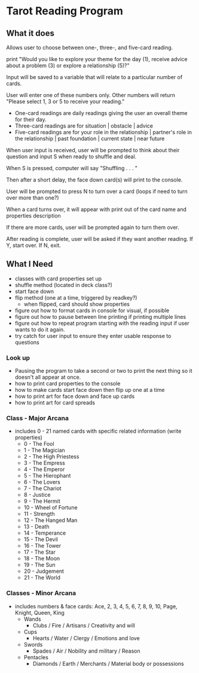 # Tarot Reading Program

## What it does

Allows user to choose between one-, three-, and five-card reading.

print "Would you like to explore your theme for the day (1), receive advice about a problem (3) or explore a relationship (5)?"

Input will be saved to a variable that will relate to a particular number of cards.

User will enter one of these numbers only. Other numbers will return "Please select 1, 3 or 5 to receive your reading."
* One-card readings are daily readings giving the user an overall theme for their day.
* Three-card readings are for situation | obstacle | advice
* Five-card readings are for your role in the relationship | partner's role in the relationship | past foundation | current state | near future

When user input is received, user will be prompted to think about their question and input S when ready to shuffle and deal.

When S is pressed, computer will say "Shuffling . . . "

Then after a short delay, the face down card(s) will print to the console.

User will be prompted to press N to turn over a card (loops if need to turn over more than one?)

When a card turns over, it will appear with print out of the card name and properties description

If there are more cards, user will be prompted again to turn them over.

After reading is complete, user will be asked if they want another reading. If Y, start over. If N, exit.

## What I Need
* classes with card properties set up
* shuffle method (located in deck class?)
* start face down
* flip method (one at a time, triggered by readkey?)
    * when flipped, card should show properties
* figure out how to format cards in console for visual, if possible
* figure out how to pause between line printing if printing multiple lines
* figure out how to repeat program starting with the reading input if user wants to do it again.
* try catch for user input to ensure they enter usable response to questions


### Look up
* Pausing the program to take a second or two to print the next thing so it doesn't all appear at once.
* how to print card properties to the console
* how to make cards start face down then flip up one at a time
* how to print art for face down and face up cards
* how to print art for card spreads



### Class - Major Arcana
* includes 0 - 21 named cards with specific related information (write properties)
    * 0	- The Fool
    * 1	- The Magician
    * 2	- The High Priestess
    * 3	- The Empress
    * 4	- The Emperor
    * 5	- The Hierophant
    * 6	- The Lovers
    * 7	- The Chariot
    * 8	- Justice
    * 9	- The Hermit
    * 10 - Wheel of Fortune
    * 11 - Strength
    * 12 - The Hanged Man
    * 13 - Death
    * 14 - Temperance
    * 15 - The Devil
    * 16 - The Tower
    * 17 - The Star
    * 18 - The Moon
    * 19 - The Sun
    * 20 - Judgement
    * 21 - The World

### Classes - Minor Arcana
* includes numbers & face cards: Ace, 2, 3, 4, 5, 6, 7, 8, 9, 10, Page, Knight, Queen, King
    * Wands
        * Clubs / Fire / Artisans / Creativity and will
    * Cups
        * Hearts / Water / Clergy / Emotions and love
    * Swords
        * Spades / Air / Nobility and military / Reason
    * Pentacles
        * Diamonds / Earth / Merchants / Material body or possessions
    





